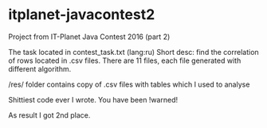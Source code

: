 # itplanet-javacontest2
Project from IT-Planet Java Contest 2016 (part 2)

The task located in contest_task.txt (lang:ru)
Short desc: find the correlation of rows located in .csv files. There are 11 files, each file generated with different algorithm.

/res/ folder contains copy of .csv files with tables which I used to analyse 

Shittiest code ever I wrote. You have been !warned!

As result I got 2nd place.

